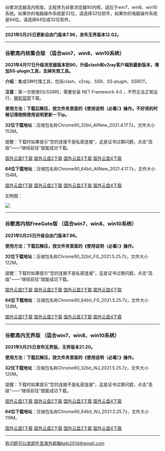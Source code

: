 谷歌浏览器高内核版，主程序为谷歌浏览器90内核，适应于win7、win8、win10系统。如果你的电脑操作系统是32位，请选择32位软件，如果你的电脑操作系统是64位，请选择64位或32位软件。

***

**2021年5月25日更新自由门版本7.96，发布无界版本12.02。**

***

### 谷歌高内核集合版  （适合win7、win8、win10系统）

**2021年4月17日升级浏览器版本到90，升级clash和v2ray客户端到最新版本，增加SS-plugin工具，去掉失效工具。**

**介绍**：集成5种代理工具，包括clash、v2ray、SSR、SS-plugin、SSROT。

**注意**：第一次使用SS/SSR时，需要安装 NET Framework 4.0 ，不然无法正常运行，[微软官网](https://www.microsoft.com/zh-cn/download/details.aspx?id=17718)下载。

**使用方法：下载后解压，按文件夹里面的《使用说明（必看）》操作。不好用的时候记得按照使用说明更新一下ip。**

**32位下载地址**：压缩包名称Chrome90_32bit_AllNew_2021.4.17.7z，文件大小153M。

提醒：下载时如果提示“您的连接不是私密连接”，这是证书过期问题，点击“高级”——“继续前往”就能成功下载。

[国外云盘1下载](https://tr101.free4444.xyz/Chrome90_32bit_AllNew_2021.4.17.7z) 
[国外云盘2下载](https://tr61.free4444.xyz/Chrome90_32bit_AllNew_2021.4.17.7z) 
[国外云盘3下载](https://tr91.free4444.xyz/Chrome90_32bit_AllNew_2021.4.17.7z) 
[国外云盘4下载](https://tr71.free4444.xyz/Chrome90_32bit_AllNew_2021.4.17.7z) 

**64位下载地址**：压缩包名称Chrome90_64bit_AllNew_2021.4.17.7z，文件大小154M。

[国外云盘1下载](https://tr101.free4444.xyz/Chrome90_64bit_AllNew_2021.4.17.7z) 
[国外云盘2下载](https://tr61.free4444.xyz/Chrome90_64bit_AllNew_2021.4.17.7z) 
[国外云盘3下载](https://tr91.free4444.xyz/Chrome90_64bit_AllNew_2021.4.17.7z) 
[国外云盘4下载](https://tr71.free4444.xyz/Chrome90_64bit_AllNew_2021.4.17.7z) 

实例图：

![](https://cdn.jsdelivr.net/gh/Alvin9999/pac2/softimag/chrome90-2.PNG)

***

### 谷歌高内核FreeGate版  （适合win7、win8、win10系统）

**2021年5月25日升级自由门版本7.96。**

**使用方法：下载后解压，按文件夹里面的《使用说明（必看）》操作。**

**32位下载地址**：压缩包名称Chrome90_32bit_FG_2021.5.25.7z，文件大小122M。

提醒：下载时如果提示“您的连接不是私密连接”，这是证书过期问题，点击“高级”——“继续前往”就能成功下载。

[国外云盘1下载](https://tr101.free4444.xyz/Chrome90_32bit_FG_2021.5.25.7z) 
[国外云盘2下载](https://tr71.free4444.xyz/Chrome90_32bit_FG_2021.5.25.7z) 
[国外云盘3下载](https://tr61.free4444.xyz/Chrome90_32bit_FG_2021.5.25.7z) 
[国外云盘4下载](https://tr91.free4444.xyz/Chrome90_32bit_FG_2021.5.25.7z) 

**64位下载地址**：压缩包名称Chrome90_64bit_FG_2021.5.25.7z，文件大小124M。

[国外云盘1下载](https://tr101.free4444.xyz/Chrome90_64bit_FG_2021.5.25.7z) 
[国外云盘2下载](https://tr71.free4444.xyz/Chrome90_64bit_FG_2021.5.25.7z) 
[国外云盘3下载](https://tr61.free4444.xyz/Chrome90_64bit_FG_2021.5.25.7z) 
[国外云盘4下载](https://tr91.free4444.xyz/Chrome90_64bit_FG_2021.5.25.7z) 

***

### 谷歌高内无界版  （适合win7、win8、win10系统）

**2021年5月25日发布无界版，无界版本21.20。**

**使用方法：下载后解压，按文件夹里面的《使用说明（必看）》操作。**

**32位下载地址**：压缩包名称Chrome90_32bit_WJ_2021.5.25.7z，文件大小120M。

提醒：下载时如果提示“您的连接不是私密连接”，这是证书过期问题，点击“高级”——“继续前往”就能成功下载。

[国外云盘1下载](https://tr101.free4444.xyz/Chrome90_32bit_WJ_2021.5.25.7z) 
[国外云盘2下载](https://tr71.free4444.xyz/Chrome90_32bit_WJ_2021.5.25.7z) 
[国外云盘3下载](https://tr61.free4444.xyz/Chrome90_32bit_WJ_2021.5.25.7z) 
[国外云盘4下载](https://tr91.free4444.xyz/Chrome90_32bit_WJ_2021.5.25.7z) 

**64位下载地址**：压缩包名称Chrome90_64bit_WJ_2021.5.25.7z，文件大小119M。

[国外云盘1下载](https://tr101.free4444.xyz/Chrome90_64bit_WJ_2021.5.25.7z) 
[国外云盘2下载](https://tr71.free4444.xyz/Chrome90_64bit_WJ_2021.5.25.7z) 
[国外云盘3下载](https://tr61.free4444.xyz/Chrome90_64bit_WJ_2021.5.25.7z) 
[国外云盘4下载](https://tr91.free4444.xyz/Chrome90_64bit_WJ_2021.5.25.7z) 

***

有问题可以发邮件至海外邮箱kebi2014@gmail.com